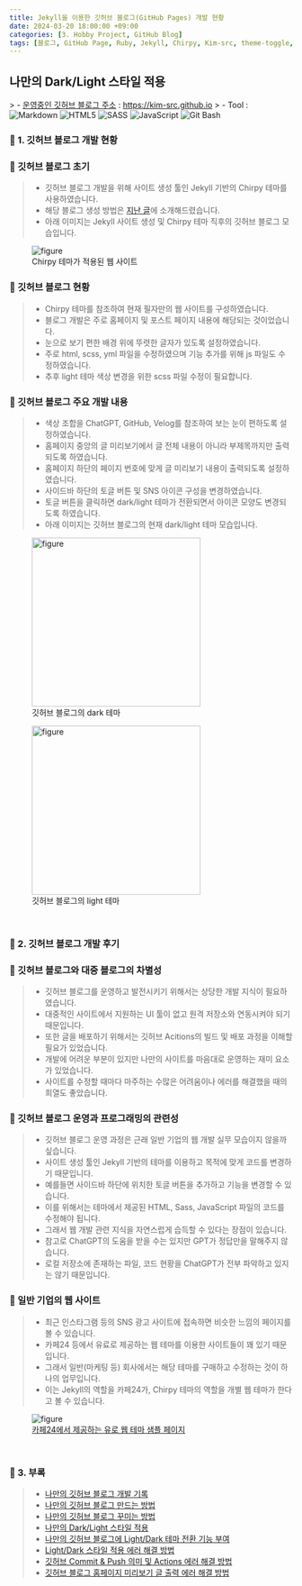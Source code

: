 ```yaml
---
title: Jekyll을 이용한 깃허브 블로그(GitHub Pages) 개발 현황
date: 2024-03-20 18:00:00 +09:00
categories: [3. Hobby Project, GitHub Blog]
tags: [블로그, GitHub Page, Ruby, Jekyll, Chirpy, Kim-src, theme-toggle, toggle, data-mode, dark-theme, light-theme, dark-scheme, light-theme]
---
```


<!-- 2024-03-20 글 작성 시작; 2024-03-20 페이지 호출 완료 -->
<h2>나만의 Dark/Light 스타일 적용</h2>
> - <a href="https://kim-src.github.io">운영중인 깃허브 블로그 주소</a> : <a href="https://kim-src.github.io">https://kim-src.github.io</a>
> - Tool :  
<img alt="Markdown" src="https://img.shields.io/badge/-Markdown-000000?style=flat-square&logo=markdown&logoColor=white" />
<img alt="HTML5" src="https://img.shields.io/badge/-HTML5-E34F26?style=flat-square&logo=html5&logoColor=white" />
<img alt="SASS" src="https://img.shields.io/badge/-Sass-CC6699?style=flat-square&logo=sass&logoColor=white" />
<img alt="JavaScript" src="https://img.shields.io/badge/-JavaScript-F7DF1E?style=flat-square&logo=javascript&logoColor=black" />
<img alt="Git Bash" src="https://img.shields.io/badge/Git%20Bash-FFE000?style=flat&logo=git&logoColor=white" />

<br>

### 🔔 1. 깃허브 블로그 개발 현황
### 📌 깃허브 블로그 초기
> - 깃허브 블로그 개발을 위해 사이트 생성 툴인 Jekyll 기반의 Chirpy 테마를 사용하였습니다.
> - 해당 블로그 생성 방법은 <a href="https://kim-src.github.io/posts/Jekyll%EC%9D%84-%EC%9D%B4%EC%9A%A9%ED%95%9C-%EA%B9%83%ED%97%88%EB%B8%8C-%EB%B8%94%EB%A1%9C%EA%B7%B8(GitHub-Pages)-%EC%83%9D%EC%84%B1-%EB%B0%A9%EB%B2%95/">지난 글</a>에 소개해드렸습니다.
> - 아래 이미지는 Jekyll 사이트 생성 및 Chirpy 테마 직후의 깃허브 블로그 모습입니다.

<figure>
    <img src="https://github.com/Kim-src/Images/assets/150884526/ca1e61e9-1c99-4d02-bcb1-8b2e56816ce8" class="img" alt="figure">
    <figcaption>Chirpy 테마가 적용된 웹 사이트</figcaption>
</figure>

### 📌 깃허브 블로그 현황
> - Chirpy 테마를 참조하여 현재 필자만의 웹 사이트를 구성하였습니다.
> - 블로그 개발은 주로 홈페이지 및 포스트 페이지 내용에 해당되는 것이었습니다.
> - 눈으로 보기 편한 배경 위에 뚜렷한 글자가 있도록 설정하였습니다.
> - 주로 html, scss, yml 파일을 수정하였으며 기능 추가를 위해 js 파일도 수정하였습니다.
> - 추후 light 테마 색상 변경을 위한 scss 파일 수정이 필요합니다.

### 📌 깃허브 블로그 주요 개발 내용
> - 색상 조합을 ChatGPT, GitHub, Velog를 참조하여 보는 눈이 편하도록 설정하였습니다.
> - 홈페이지 중앙의 글 미리보기에서 글 전체 내용이 아니라 부제목까지만 출력되도록 하였습니다.
> - 홈페이지 하단의 페이지 번호에 맞게 글 미리보기 내용이 출력되도록 설정하였습니다.
> - 사이드바 하단의 토글 버튼 및 SNS 아이콘 구성을 변경하였습니다.
> - 토글 버튼을 클릭하면 dark/light 테마가 전환되면서 아이콘 모양도 변경되도록 하였습니다.
> - 아래 이미지는 깃허브 블로그의 현재 dark/light 테마 모습입니다.

<div class="image-container">
    <figure>
        <img src="https://github.com/Kim-src/Images/assets/150884526/03a9c5d9-5f70-4699-ad8e-b70f9f715612" class="img" width="300px" alt="figure">
        <figcaption>깃허브 블로그의 dark 테마</figcaption>
    </figure>
    <figure>
        <img src="https://github.com/Kim-src/Images/assets/150884526/5a675a98-b158-4439-a5bf-a6e5208bda51" class="img" width="300px" alt="figure">
        <figcaption>깃허브 블로그의 light 테마</figcaption>
    </figure>
</div>

<br>

### 🔔 2. 깃허브 블로그 개발 후기
### 📌 깃허브 블로그와 대중 블로그의 차별성
> - 깃허브 블로그를 운영하고 발전시키기 위해서는 상당한 개발 지식이 필요하였습니다.
> - 대중적인 사이트에서 지원하는 UI 툴이 없고 원격 저장소와 연동시켜야 되기 때문입니다.
> - 또한 글을 배포하기 위해서는 깃허브 Acitions의 빌드 및 배포 과정을 이해할 필요가 있었습니다.
> - 개발에 어려운 부분이 있지만 나만의 사이트를 마음대로 운영하는 재미 요소가 있었습니다.
> - 사이트를 수정할 때마다 마주하는 수많은 어려움이나 에러를 해결했을 때의 희열도 좋았습니다.

### 📌 깃허브 블로그 운영과 프로그래밍의 관련성
> - 깃허브 블로그 운영 과정은 근래 일반 기업의 웹 개발 실무 모습이지 않을까 싶습니다.
> - 사이트 생성 툴인 Jekyll 기반의 테마를 이용하고 목적에 맞게 코드를 변경하기 때문입니다.
> - 예를들면 사이드바 하단에 위치한 토글 버튼을 추가하고 기능을 변경할 수 있습니다.
> - 이를 위해서는 테마에서 제공된 HTML, Sass, JavaScript 파일의 코드를 수정해야 됩니다.
> - 그래서 웹 개발 관련 지식을 자연스럽게 습득할 수 있다는 장점이 있습니다.
> - 참고로 ChatGPT의 도움을 받을 수는 있지만 GPT가 정답만을 말해주지 않습니다.
> - 로컬 저장소에 존재하는 파일, 코드 현황을 ChatGPT가 전부 파악하고 있지는 않기 때문입니다.

### 📌 일반 기업의 웹 사이트
> - 최근 인스타그램 등의 SNS 광고 사이트에 접속하면 비슷한 느낌의 페이지를 볼 수 있습니다.
> - 카페24 등에서 유료로 제공하는 웹 테마를 이용한 사이트들이 꽤 있기 때문입니다.
> - 그래서 일반(마케팅 등) 회사에서는 해당 테마를 구매하고 수정하는 것이 하나의 업무입니다.
> - 이는 Jekyll의 역할을 카페24가, Chirpy 테마의 역할을 개별 웹 테마가 한다고 볼 수 있습니다.

<figure>
    <img src="https://github.com/Kim-src/Images/assets/150884526/eee09eab-94f8-4dfa-878d-a14326e36215" class="img" alt="figure">
    <figcaption><a href="https://d.cafe24.com/sample?productCode=PTMD803573&frame=P">카페24에서 제공하는 유로 웹 테마 샘플 페이지</a></figcaption>
</figure>

<br>

### 🎁 3. 부록
> - <a href="https://kim-src.github.io/categories/github-blog/">나만의 깃허브 블로그 개발 기록</a>
> - <a href="https://kim-src.github.io/posts/Jekyll%EC%9D%84-%EC%9D%B4%EC%9A%A9%ED%95%9C-%EA%B9%83%ED%97%88%EB%B8%8C-%EB%B8%94%EB%A1%9C%EA%B7%B8(GitHub-Pages)-%EC%83%9D%EC%84%B1-%EB%B0%A9%EB%B2%95/">나만의 깃허브 블로그 만드는 방법</a>
> - <a href="https://kim-src.github.io/posts/%EA%B9%83%ED%97%88%EB%B8%8C-%EB%B8%94%EB%A1%9C%EA%B7%B8%EC%97%90-Jekyll%EC%9D%98-Chirpy-%ED%85%8C%EB%A7%88-%EC%A0%81%EC%9A%A9%EC%8B%9C%ED%82%A4%EB%8A%94-%EB%B0%A9%EB%B2%95/">나만의 깃허브 블로그 꾸미는 방법</a>
> - <a href="https://kim-src.github.io/posts/Jekyll%EC%9D%84-%EC%9D%B4%EC%9A%A9%ED%95%9C-%EA%B9%83%ED%97%88%EB%B8%8C-%EB%B8%94%EB%A1%9C%EA%B7%B8(GitHub-Pages)-%EA%B0%9C%EB%B0%9C-%ED%98%84%ED%99%A9/">나만의 Dark/Light 스타일 적용</a>
> - <a href="https://kim-src.github.io/posts/%EC%9B%B9-%EC%82%AC%EC%9D%B4%ED%8A%B8-Light-%EB%B0%8F-Dark-%EB%AA%A8%EB%93%9C-%EC%A0%84%ED%99%98%EC%9D%84-%EC%9C%84%ED%95%9C-%ED%86%A0%EA%B8%80-%EB%B2%84%ED%8A%BC-%EC%B6%94%EA%B0%80/">나만의 깃허브 블로그에 Light/Dark 테마 전환 기능 부여</a>
> - <a href="https://kim-src.github.io/posts/%EC%9B%B9-%EC%82%AC%EC%9D%B4%ED%8A%B8-Light-%EB%B0%8F-Dark-%EB%AA%A8%EB%93%9C-%EC%8A%A4%ED%83%80%EC%9D%BC-%EC%A0%81%EC%9A%A9-%EC%97%90%EB%9F%AC-%ED%95%B4%EA%B2%B0-%EB%B0%A9%EB%B2%95/">Light/Dark 스타일 적용 에러 해결 방법</a>
> - <a href="https://kim-src.github.io/posts/%EA%B9%83%ED%97%88%EB%B8%8C-Commit-&-Push-%EC%9D%98%EB%AF%B8-%EB%B0%8F-Actions-%EC%97%90%EB%9F%AC-%ED%95%B4%EA%B2%B0-%EB%B0%A9%EB%B2%95/">깃허브 Commit & Push 의미 및 Actions 에러 해결 방법</a>
> - <a href="https://kim-src.github.io/posts/%EA%B9%83%ED%97%88%EB%B8%8C-%EB%B8%94%EB%A1%9C%EA%B7%B8-%ED%99%88%ED%8E%98%EC%9D%B4%EC%A7%80-%EB%AF%B8%EB%A6%AC%EB%B3%B4%EA%B8%B0-%EA%B8%80-%EC%B6%9C%EB%A0%A5-%EC%97%90%EB%9F%AC-%ED%95%B4%EA%B2%B0-%EB%B0%A9%EB%B2%95/">깃허브 블로그 홈페이지 미리보기 글 출력 에러 해결 방법</a>

<br>
<br>
<br>
